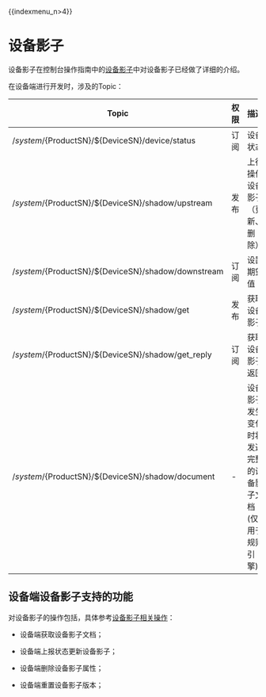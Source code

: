 {{indexmenu_n>4}}

# 设备影子

设备影子在控制台操作指南中的[设备影子](../console_guide/device_shadow/operation_guide)中对设备影子已经做了详细的介绍。

在设备端进行开发时，涉及的Topic：

|Topic|权限|描述|
|---|---|---|
|/$system/${ProductSN}/${DeviceSN}/device/status|订阅|设备状态|
|/$system/${ProductSN}/${DeviceSN}/shadow/upstream |发布|上行操作设备影子（更新、删除）|
|/$system/${ProductSN}/${DeviceSN}/shadow/downstream | 订阅| 设置期望值|
|/$system/${ProductSN}/${DeviceSN}/shadow/get|发布|获取设备影子|
|/$system/${ProductSN}/${DeviceSN}/shadow/get_reply|订阅|获取设备影子返回|
|/$system/${ProductSN}/${DeviceSN}/shadow/document|-|设备影子发生变化时将发送完整的设备影子文档(仅用于规则引擎)|



## 设备端设备影子支持的功能

对设备影子的操作包括，具体参考[设备影子相关操作](../console_guide/device_shadow/operation_guide)：

- 设备端获取设备影子文档；

- 设备端上报状态更新设备影子；

- 设备端删除设备影子属性；

- 设备端重置设备影子版本；

